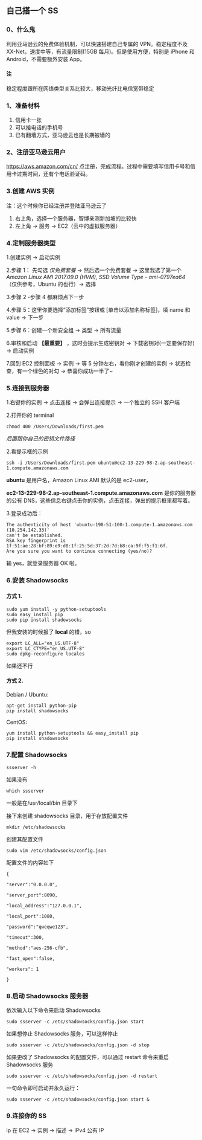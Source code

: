 ## 自己搭一个 SS

### 0、什么鬼

利用亚马逊云的免费体验机制，可以快速搭建自己专属的 VPN。稳定程度不及 XX-Net，速度中等，有流量限制(15GB 每月)。但是使用方便，特别是 iPhone 和 Android，不需要额外安装 App。

#### 注

稳定程度跟所在网络类型关系比较大，移动光纤比电信宽带稳定

### 1、准备材料

1. 信用卡一张
2. 可以接电话的手机号
3. 已有翻墙方式，亚马逊云也是长期被墙的

### 2、注册亚马逊云用户

https://aws.amazon.com/cn/ 点注册，完成流程。过程中需要填写信用卡号和信用卡过期时间，还有个电话验证码。

### 3.创建 AWS 实例

注：这个时候你已经注册并登陆亚马逊云了

1. 右上角，选择一个服务器，智博亲测新加坡的比较快
2. 左上角 -> 服务 -> EC2（云中的虚拟服务器）

### 4.定制服务器类型

1.创建实例 -> 启动实例

2.步骤 1： 先勾选 _仅免费套餐_ -> 然后选一个免费套餐 -> 这里我选了第一个 _Amazon Linux AMI 2017.09.0 (HVM), SSD Volume Type - ami-0797ea64_ （仅供参考，Ubuntu 的也行）-> 选择

3.步骤 2 -步骤 4 都麻烦点下一步

4.步骤 5：这里你要选择“添加标签”按钮或 [单击以添加名称标签]，填 name 和 value -> 下一步

5.步骤 6：创建一个新安全组 -> 类型 -> 所有流量

6.审核和启动 **【最重要】** ，这时会提示生成密钥对 -> 下载密钥对(一定要保存好) -> 启动实例

7.回到 EC2 控制面板 -> 实例 -> 等 5 分钟左右，看你刚才创建的实例 -> 状态检查，有一个绿色的对勾 -> 恭喜你成功一半了~

### 5.连接到服务器

1.右键你的实例 -> 点击连接 -> 会弹出连接提示 -> 一个独立的 SSH 客户端

2.打开你的 terminal

```
chmod 400 /Users/Downloads/first.pem
```

_后面跟你自己的密钥文件路径_

2.看提示框的示例

```
ssh -i /Users/Downloads/first.pem ubuntu@ec2-13-229-98-2.ap-southeast-1.compute.amazonaws.com
```

**ubuntu** 是用户名，Amazon Linux AMI 默认的是 ec2-user，

**ec2-13-229-98-2.ap-southeast-1.compute.amazonaws.com** 是你的服务器的公有 DNS，这些信息右键点击你的实例，点击连接，弹出的提示框里都写着。

3.登录成功后：

```
The authenticity of host 'ubuntu-198-51-100-1.compute-1.amazonaws.com (10.254.142.33)'
can't be established.
RSA key fingerprint is 1f:51:ae:28:bf:89:e9:d8:1f:25:5d:37:2d:7d:b8:ca:9f:f5:f1:6f.
Are you sure you want to continue connecting (yes/no)?
```

输 yes，就登录服务器 OK 啦。

### 6.安装 Shadowsocks

#### 方式 1.

```
sudo yum install -y python-setuptools
sudo easy_install pip
sudo pip install shadowsocks
```

但我安装的时候报了 **local** 的错，so

```
export LC_ALL="en_US.UTF-8"
export LC_CTYPE="en_US.UTF-8"
sudo dpkg-reconfigure locales
```

如果还不行

#### 方式 2.

Debian / Ubuntu:

```
apt-get install python-pip
pip install shadowsocks
```

CentOS:

```
yum install python-setuptools && easy_install pip
pip install shadowsocks
```

### 7.配置 Shadowsocks

```
ssserver -h
```

如果没有

```
which ssserver
```

一般是在/usr/local/bin 目录下

接下来创建 shadowsocks 目录，用于存放配置文件

```
mkdir /etc/shadowsocks
```

创建其配置文件

```
sudo vim /etc/shadowsocks/config.json
```

配置文件的内容如下

```
{

"server":"0.0.0.0",

"server_port":8090,

"local_address":"127.0.0.1",

"local_port":1080,

"password":"qweqwe123",

"timeout":300,

"method":"aes-256-cfb",

"fast_open":false,

"workers": 1

}
```

### 8.启动 Shadowsocks 服务器

依次输入以下命令来启动 Shadowsocks

```
sudo ssserver -c /etc/shadowsocks/config.json start
```

如果想停止 Shadowsocks 服务，可以这样停止

```
sudo ssserver -c /etc/shadowsocks/config.json -d stop
```

如果更改了 Shadowsocks 的配置文件，可以通过 restart 命令来重启 Shadowsocks 服务

```
sudo ssserver -c /etc/shadowsocks/config.json -d restart
```

一句命令即可启动并永久运行：

```
sudo ssserver -c /etc/shadowsocks/config.json start &
```

### 9.连接你的 SS

ip 在 EC2 -> 实例 -> 描述 -> IPv4 公有 IP
